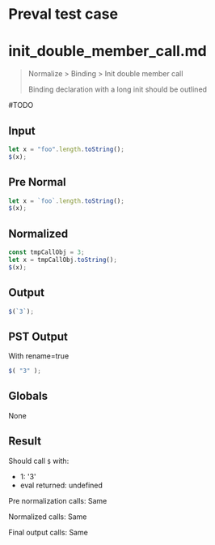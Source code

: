 # Preval test case

# init_double_member_call.md

> Normalize > Binding > Init double member call
>
> Binding declaration with a long init should be outlined

#TODO

## Input

`````js filename=intro
let x = "foo".length.toString();
$(x);
`````

## Pre Normal

`````js filename=intro
let x = `foo`.length.toString();
$(x);
`````

## Normalized

`````js filename=intro
const tmpCallObj = 3;
let x = tmpCallObj.toString();
$(x);
`````

## Output

`````js filename=intro
$(`3`);
`````

## PST Output

With rename=true

`````js filename=intro
$( "3" );
`````

## Globals

None

## Result

Should call `$` with:
 - 1: '3'
 - eval returned: undefined

Pre normalization calls: Same

Normalized calls: Same

Final output calls: Same
